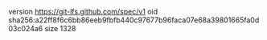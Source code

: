 version https://git-lfs.github.com/spec/v1
oid sha256:a22ff8f6c6bb86eeb9fbfb440c97677b96faca07e68a39801665fa0d03c024a6
size 1328
